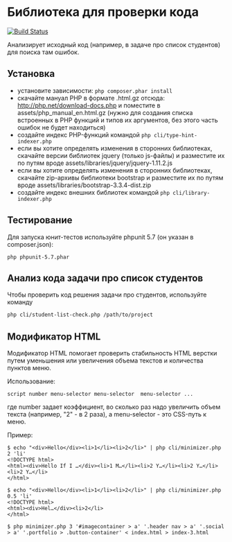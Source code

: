 # Библиотека для проверки кода

[![Build Status](https://travis-ci.org/codedokode/source-analyzer.svg?branch=master)](https://travis-ci.org/codedokode/source-analyzer)

Анализирует исходный код (например, в задаче про список студентов) для поиска там ошибок.

## Установка

- установите зависимости: `php composer.phar install`
- скачайте мануал PHP в формате .html.gz отсюда: http://php.net/download-docs.php и поместите в assets/php_manual_en.html.gz (нужно для создания списка встроенных в PHP функций и типов их аргументов, без этого часть ошибок не будет находиться)
- создайте индекс PHP-функций командой `php cli/type-hint-indexer.php`
- если вы хотите определять изменения в сторонних библиотеках, скачайте версии библиотек jquery (только js-файлы) и разместите их по путям вроде assets/libraries/jquery/jquery-1.11.2.js
- если вы хотите определять изменения в сторонних библиотеках, скачайте zip-архивы библиотеки bootstrap и разместите их по путям вроде assets/libraries/bootstrap-3.3.4-dist.zip
- создайте индекс внешних библиотек командой `php cli/library-indexer.php`

## Тестирование

Для запуска юнит-тестов используйте phpunit 5.7 (он указан в composer.json):

    php phpunit-5.7.phar


## Анализ кода задачи про список студентов

Чтобы проверить код решения задачи про студентов, используйте команду

```sh
php cli/student-list-check.php /path/to/project
```

## Модификатор HTML

Модификатор HTML помогает проверить стабильность HTML верстки путем уменьшения или увеличения объема текстов и количества пунктов меню.

Использование: 

    script number menu-selector menu-selector  menu-selector ...

где number задает коэффициент, во сколько раз надо увеличить объем текста (например, "2" - в 2 раза), а menu-selector - это CSS-путь к меню.

Пример: 

    $ echo "<div>Hello</div><li>1</li><li>2</li>" | php cli/minimizer.php 2 'li' 
    <!DOCTYPE html>
    <html><div>Hello If I …</div><li>1 M…</li><li>2 Y…</li><li>2 Y…</li><li>2 Y…</li>
    </html>

    $ echo "<div>Hello</div><li>1</li><li>2</li>" | php cli/minimizer.php 0.5 'li' 
    <!DOCTYPE html>
    <html><div>Hel…</div><li>2</li>
    </html>

    $ php minimizer.php 3 '#imagecontainer > a' '.header nav > a' '.social > a' '.portfolio > .button-container' < index.html > index-3.html
